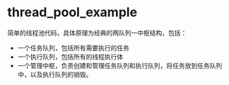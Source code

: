 # thread_pool_example

简单的线程池代码，具体原理为经典的两队列一中枢结构，包括：

- 一个任务队列，包括所有需要执行的任务
- 一个执行队列，包括所有的线程执行体
- 一个管理中枢，负责创建和管理任务队列和执行队列，将任务放到任务队列中，以及执行队列的销毁。
